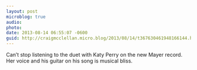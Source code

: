 ```yaml
---
layout: post
microblog: true
audio: 
photo: 
date: 2013-08-14 06:55:07 -0600
guid: http://craigmcclellan.micro.blog/2013/08/14/t367630461948166144.html
---
```

Can’t stop listening to the duet with Katy Perry on the new Mayer record. Her voice and his guitar on his song is musical bliss.
